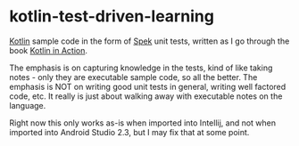 # kotlin-test-driven-learning
[Kotlin](kotlinlang.org) sample code in the form of [Spek](http://spekframework.org) unit tests, written as I go through the book [Kotlin in Action](https://www.manning.com/books/kotlin-in-action). 

The emphasis is on capturing knowledge in the tests, kind of like taking notes - only they are executable sample code, so all the better. The emphasis
is NOT on writing good unit tests in general, writing well factored code, etc. It really is just about walking away with executable notes on the language.

Right now this only works as-is when imported into Intellij, and not when imported into Android Studio 2.3, but I may fix that at some point.
